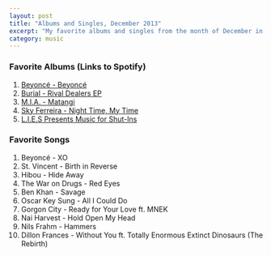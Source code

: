 ```yaml
---
layout: post
title: "Albums and Singles, December 2013"
excerpt: "My favorite albums and singles from the month of December in the 2013th year. "
category: music
---
```


### Favorite Albums (Links to Spotify)

1. [Beyoncé - Beyoncé](https://open.spotify.com/album/2UJwKSBUz6rtW4QLK74kQu)
1. [Burial - Rival Dealers EP](https://open.spotify.com/album/7Mpnu24WcUfiCw9sGrdp2K)
1. [M.I.A. - Matangi](https://open.spotify.com/album/3dAxXNscIj0p53lBMEziYR)
1. [Sky Ferreira - Night Time, My Time](http://open.spotify.com/album/1bvCVYPVl445mO690M2dOr)
1. [L.I.E.S Presents Music for Shut-Ins](https://open.spotify.com/album/5AsuXAx4bQz5mCevFjZgqi)

### Favorite Songs

1. Beyoncé - XO
1. St. Vincent - Birth in Reverse
1. Hibou - Hide Away
1. The War on Drugs - Red Eyes
1. Ben Khan - Savage
1. Oscar Key Sung - All I Could Do
1. Gorgon City - Ready for Your Love ft. MNEK
1. Nai Harvest - Hold Open My Head
1. Nils Frahm - Hammers
1. Dillon Frances - Without You ft. Totally Enormous Extinct Dinosaurs (The Rebirth)
